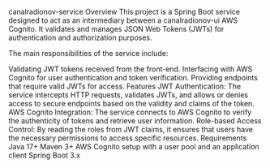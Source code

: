 canalradionov-service
Overview
This project is a Spring Boot service designed to act as an intermediary between a canalradionov-ui AWS Cognito. It validates and manages JSON Web Tokens (JWTs) for authentication and authorization purposes.

The main responsibilities of the service include:

Validating JWT tokens received from the front-end.
Interfacing with AWS Cognito for user authentication and token verification.
Providing endpoints that require valid JWTs for access.
Features
JWT Authentication: The service intercepts HTTP requests, validates JWTs, and allows or denies access to secure endpoints based on the validity and claims of the token.
AWS Cognito Integration: The service connects to AWS Cognito to verify the authenticity of tokens and retrieve user information.
Role-based Access Control: By reading the roles from JWT claims, it ensures that users have the necessary permissions to access specific resources.
Requirements
Java 17+
Maven 3+
AWS Cognito setup with a user pool and an application client
Spring Boot 3.x
